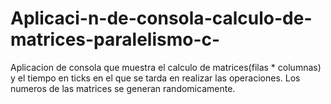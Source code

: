 # Aplicaci-n-de-consola-calculo-de-matrices-paralelismo-c-
Aplicacion de consola que muestra el calculo de matrices(filas * columnas) y el tiempo en ticks en el que se tarda en realizar las operaciones.
Los numeros de las matrices se generan randomicamente.

